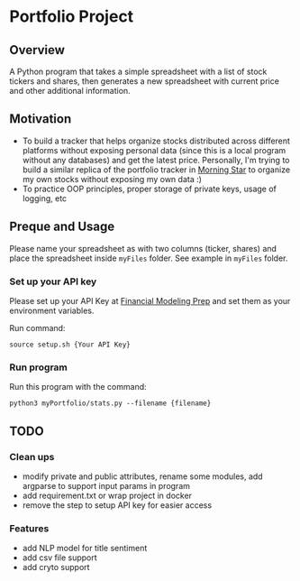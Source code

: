 # Portfolio Project 

## Overview
A Python program that takes a simple spreadsheet with a list of stock tickers and shares, then generates a new spreadsheet with current price and other additional information.

## Motivation
- To build a tracker that helps organize stocks distributed across different platforms without exposing personal data (since this is a local program without any databases) and get the latest price. Personally, I'm trying to build a similar replica of the portfolio tracker in [Morning Star](https://www.morningstar.com/) to organize my own stocks without exposing my own data :)
- To practice OOP principles, proper storage of private keys, usage of logging, etc

## Preque and Usage
Please name your spreadsheet as with two columns (ticker, shares) and place the spreadsheet inside `myFiles` folder. See example in `myFiles` folder.


### Set up your API key
Please set up your API Key at [Financial Modeling Prep](https://site.financialmodelingprep.com/developer/docs/) and set them as your environment variables.

Run command:
```
source setup.sh {Your API Key}
```

### Run program
Run this program with the command:

```
python3 myPortfolio/stats.py --filename {filename}
```


## TODO
### Clean ups
- modify private and public attributes, rename some modules, add argparse to support input params in program
- add requirement.txt or wrap project in docker
- remove the step to setup API key for easier access

### Features
- add NLP model for title sentiment
- add csv file support
- add cryto support 

